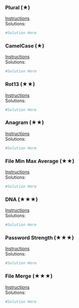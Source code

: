 ### Plural (★)

[Instructions](https://github.com/isechula/2190101-comprog-grader/blob/main/pdfs/07_StrFile/07_StrFile_​11.pdf)\
Solutions:

```python
#Solution Here
```

### CamelCase (★)

[Instructions](https://github.com/isechula/2190101-comprog-grader/blob/main/pdfs/07_StrFile/07_StrFile_​13.pdf)\
Solutions:

```python
#Solution Here
```

### Rot13 (★★)

[Instructions](https://github.com/isechula/2190101-comprog-grader/blob/main/pdfs/07_StrFile/07_StrFile_​21.pdf)\
Solutions:

```python
#Solution Here
```

### Anagram (★★)

[Instructions](https://github.com/isechula/2190101-comprog-grader/blob/main/pdfs/07_StrFile/07_StrFile_​22.pdf)\
Solutions:

```python
#Solution Here
```

### File Min Max Average (★★)

[Instructions](https://github.com/isechula/2190101-comprog-grader/blob/main/pdfs/07_StrFile/07_StrFile_​23.pdf)\
Solutions:

```python
#Solution Here
```

### DNA (★★★)

[Instructions](https://github.com/isechula/2190101-comprog-grader/blob/main/pdfs/07_StrFile/07_StrFile_​31.pdf)\
Solutions:

```python
#Solution Here
```

### Password Strength (★★★)

[Instructions](https://github.com/isechula/2190101-comprog-grader/blob/main/pdfs/07_StrFile/07_StrFile_​32.pdf)\
Solutions:

```python
#Solution Here
```

### File Merge (★★★)

[Instructions](https://github.com/isechula/2190101-comprog-grader/blob/main/pdfs/07_StrFile/07_StrFile_​33.pdf)\
Solutions:

```python
#Solution Here
```


